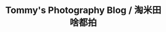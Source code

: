 ---
home: true
title: Tommy's Photography Blog / 淘米田啥都拍
icon: home
bgImage: /梯田.jpg
bgImageDark: /ke82-cloudy.jpg
heroFullScreen: true
bgImageStyle:
    background-attachment: fixed


highlights:
    - header: 零基础轻松接轨时代～
      image: /home/reshot-icon-half-face-ai-cyborg-RTPSXEM9KD.svg
      bgImage: /home/emirates.jpg
      bgImageDark: /home/etihad.jpg
      highlights:
          - title: 运行自己的第一行 <code>Hello Aiyuechuang Code1v1.</code> 代码。
          - title: AI 时代的未来 <code>Hello Features.</code> 作为你的智能副驾。

    - header: 学你想要学的内容
      description: 我的全方位技能与经验，可以为你保驾护航。
      image: /home/reshot-icon-edit-code-UWQSF3AX5E.svg
      bgImage: /home/2-light.svg
      bgImageDark: /home/2-dark.svg
      bgImageStyle:
          background-repeat: repeat
          background-size: initial
      features:
          - title: Python 全栈
            icon: python
            details: Python 各个分支皆可带！
            link: #

          - title: Java 体系
            icon: java
            details: 轻松拿捏，入门/作业无惧！
            link: #

          - title: Unity 游戏开发
            icon: unity
            details: 想学游戏？没问题，轻松入门！
            link: #

          - title: 毕业🎓设计
            icon: yongyan
            details: 全程带你做毕设，毕业工作两不误！
            link: #
    - header: 福利
      description: 来自 AI悦创私教学员的福利🧧
      image: /home/layout.svg
      bgImage: /home/5-light.svg
      bgImageDark: /home/5-dark.svg
      highlights:
          - title: 科学上网
            icon: tizi
            details: 永久有效的科学上网，世界那么大，该出去看看了。
            link: https://mf.bornforthis.cn/content

          - title: 终身答疑
            icon: answer_font
            details: 课时学习50h以上的，终身技术答疑！
            link: #

          - title: 面试指导
            icon: employee-rank
            details: 你步入社会定心丸！
            link: #

          - title: 简历辅导
            icon: laboratorylab
            details: 掌握简历制作的核心法则～
            link: #
    - header: 课程
      image: /home/features.svg
      bgImage: /home/1-light.svg
      bgImageDark: /home/1-dark.svg
      features:
          - title: Python 体系课
            icon: python
            details: Python 核心技术与实践，带你登顶！
            link: /column/py/basequestion/

          - title: Java
            icon: java
            details: 轻松解决 Java 重难点
            link: /column/Java/

          - title: Unity
            icon: unity
            details: 私教学员专属密码，以防作业抄袭！
            link: #

          - title: C/C++
            icon: cpp
            details: 支持 docsearch 和基于客户端的搜索
            link: #

          - title: ChatGPT
            icon: chat
            details: 你的智能副驾
            link: #

    - header: Message
      description: 五年私教经验，伴你成长！
      image: /home/advanced.svg
      bgImage: /home/4-light.svg
      bgImageDark: /home/4-dark.svg
      highlights:
          - title: QQ 在线客服
            icon: qq
            details: 如果你有其他需求或者疑问
            link: http://wpa.qq.com/msgrd?v=3&uin=1432803776&site=qq&menu=yes

          - title: 微信:Jiabcdefh
            icon: weixin1
            details: 长期招收编程一对一学员！
            link: #

          - title: 邮箱📮
            icon: gmail
            details: bornforthis@bornforthis.cn
            link: mailto:bornforthis@bornforthis.cn

          - title: ICP 备案
            icon: beian
            details: 闽ICP备19021486号-6
            link: https://beian.miit.gov.cn/

          - title: 公安备案
            icon: gongan
            details: <img src="/beian.png"/>闽公网安备 35030502000172号
            link: http://www.beian.gov.cn/portal/registerSystemInfo?recordcode=35030502000172

          - title: IPV6
            icon: IP
            details: <img alt="本站支持IPv6访问" src="/home/ipv6-s1.svg">
            link: https://ipw.cn/ipv6webcheck/?site=bornforthis.cn
copyright: false
footer: Copyright © 2018-2023 长期招收编程一对一学员！微信：Jiabcdefh
---
